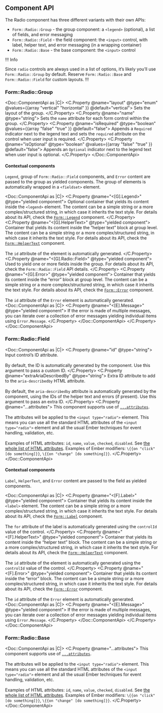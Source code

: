 ## Component API 

The Radio component has three different variants with their own APIs:

- `Form::Radio::Group` - the group component: a `<legend>` (optional), a list of fields, and error messaging
- `Form::Radio::Field` - the field component: the `<input>` control, with label, helper text, and error messaging (in a wrapping container)
- `Form::Radio::Base` - the base component: the `<input>` control

!!! Info

Since `radio` controls are always used in a list of options, it’s likely you’ll use `Form::Radio::Group` by default. Reserve `Form::Radio::Base` and `Form::Radio::Field` for custom layouts.
!!!

### Form::Radio::Group

<Doc::ComponentApi as |C|>
  <C.Property @name="layout" @type="enum" @values={{array "vertical" "horizontal" }} @default="vertical">
    Sets the layout of the group.
  </C.Property>
  <C.Property @name="name" @type="string">
    Sets the `name` attribute for each form control within the group.
  </C.Property>
  <C.Property @name="isRequired" @type="boolean" @values={{array "false" "true" }} @default="false">
    Appends a `Required` indicator next to the legend text and sets the `required` attribute on the control when user input is required.
  </C.Property>
  <C.Property @name="isOptional" @type="boolean" @values={{array "false" "true" }} @default="false">
    Appends an `Optional` indicator next to the legend text when user input is optional.
  </C.Property>
</Doc::ComponentApi>

#### Contextual components

`Legend`, group of `Form::Radio::Field` components, and `Error` content are passed to the group as yielded components. The group of elements is automatically wrapped in a `<fieldset>` element.

<Doc::ComponentApi as |C|>
  <C.Property @name="<[G].Legend>" @type="yielded component">
    Optional container that yields its content inside the `<legend>` element. The content can be a simple string or a more complex/structured string, in which case it inherits the text style. For details about its API, check the [`Form::Legend`](/components/form/primitives/) component.
  </C.Property>
  <C.Property @name="<[G].HelperText>" @type="yielded component">
    Container that yields its content inside the “helper text” block at group level. The content can be a simple string or a more complex/structured string, in which case it inherits the text style. For details about its API, check the [`Form::HelperText`](/components/form/primitives/) component.
    <br/><br/>
    The `id` attribute of the element is automatically generated.
  </C.Property>
  <C.Property @name="<[G].Radio::Field>" @type="yielded component">
    Used to yield one or more fields inside the group. For details about its API, check the `Form::Radio::Field` API details.
  </C.Property>
  <C.Property @name="<[G].Error>" @type="yielded component">
    Container that yields its content inside the “error” block at group level. The content can be a simple string or a more complex/structured string, in which case it inherits the text style. For details about its API, check the [`Form::Error`](/components/form/primitives/) component.
    <br/><br/>
    The `id` attribute of the `Error` element is automatically generated.
    <Doc::ComponentApi as |C|>
      <C.Property @name="<[E].Message>" @type="yielded component">
        If the error is made of multiple messages, you can iterate over a collection of error messages yielding individual items using `Error.Message`.
      </C.Property>
    </Doc::ComponentApi>
  </C.Property>
</Doc::ComponentApi>

### Form::Radio::Field

<Doc::ComponentApi as |C|>
  <C.Property @name="id" @type="string">
    Input control’s ID attribute.
    <br/><br/>
    By default, the ID is automatically generated by the component. Use this argument to pass a custom ID.
  </C.Property>
  <C.Property @name="extraAriaDescribedBy" @type="string">
    Extra ID attribute to add to the `aria-describedby` HTML attribute.
    <br/><br/>
    By default, the `aria-describedby` attribute is automatically generated by the component, using the IDs of the helper text and errors (if present). Use this argument to pass an extra ID.
  </C.Property>
  <C.Property @name="...attributes">
    This component supports use of [`...attributes`](https://guides.emberjs.com/release/in-depth-topics/patterns-for-components/#toc_attribute-ordering).
    <br/><br/>
    The attributes will be applied to the `<input type="radio">` element. This means you can use all the standard HTML attributes of the `<input type="radio">` element and all the usual Ember techniques for event handling, validation, etc.
    <br/><br/>
    Examples of HTML attributes: `id`, `name`, `value`, `checked`, `disabled`. See [the whole list of HTML attributes](https://developer.mozilla.org/en-US/docs/Web/HTML/Element/input#attributes). Examples of Ember modifiers: `\{{on "click" [do something]}}`, `\{{on "change" [do something]}}`.
  </C.Property>
</Doc::ComponentApi>

#### Contextual components

`Label`, `HelperText`, and `Error` content are passed to the field as yielded components.

<Doc::ComponentApi as |C|>
  <C.Property @name="<[F].Label>" @type="yielded component">
    Container that yields its content inside the `<label>` element. The content can be a simple string or a more complex/structured string, in which case it inherits the text style. For details about its API, check the [`Form::Label`](/components/form/primitives) component.
    <br/><br/>
    The `for` attribute of the label is automatically generated using the `controlId` value of the control.
  </C.Property>
  <C.Property @name="<[F].HelperText>" @type="yielded component">
    Container that yields its content inside the “helper text” block. The content can be a simple string or a more complex/structured string, in which case it inherits the text style. For details about its API, check the [`Form::HelperText`](/components/form/primitives) component.
    <br/><br/>
    The `id` attribute of the element is automatically generated using the `controlId` value of the control.
  </C.Property>
  <C.Property @name="<[F].Error>" @type="yielded component">
    Container that yields its content inside the “error” block. The content can be a simple string or a more complex/structured string, in which case it inherits the text style. For details about its API, check the [`Form::Error`](/components/form/primitives) component.
    <br/><br/>
    The `id` attribute of the `Error` element is automatically generated.
    <Doc::ComponentApi as |C|>
      <C.Property @name="<[E].Message>" @type="yielded component">
        If the error is made of multiple messages, you can iterate over a collection of error messages yielding individual items using `Error.Message`.
      </C.Property>
    </Doc::ComponentApi>
  </C.Property>
</Doc::ComponentApi>

### Form::Radio::Base

<Doc::ComponentApi as |C|>
  <C.Property @name="...attributes">
    This component supports use of [`...attributes`](https://guides.emberjs.com/release/in-depth-topics/patterns-for-components/#toc_attribute-ordering).
    <br/><br/>
    The attributes will be applied to the `<input type="radio">` element. This means you can use all the standard HTML attributes of the `<input type="radio">` element and all the usual Ember techniques for event handling, validation, etc.
    <br/><br/>
    Examples of HTML attributes: `id`, `name`, `value`, `checked`, `disabled`. See [the whole list of HTML attributes](https://developer.mozilla.org/en-US/docs/Web/HTML/Element/input#attributes). Examples of Ember modifiers: `\{{on "click" [do something]}}`, `\{{on "change" [do something]}}`.
  </C.Property>
</Doc::ComponentApi>